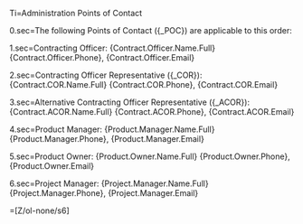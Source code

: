 Ti=Administration Points of Contact

0.sec=The following Points of Contact ({_POC}) are applicable to this order:

1.sec=Contracting Officer: {Contract.Officer.Name.Full} {Contract.Officer.Phone}, {Contract.Officer.Email}

2.sec=Contracting Officer Representative ({_COR}): {Contract.COR.Name.Full} {Contract.COR.Phone}, {Contract.COR.Email}

3.sec=Alternative Contracting Officer Representative ({_ACOR}): {Contract.ACOR.Name.Full} {Contract.ACOR.Phone}, {Contract.ACOR.Email}

4.sec=Product Manager: {Product.Manager.Name.Full} {Product.Manager.Phone}, {Product.Manager.Email}

5.sec=Product Owner: {Product.Owner.Name.Full} {Product.Owner.Phone}, {Product.Owner.Email}

6.sec=Project Manager: {Project.Manager.Name.Full} {Project.Manager.Phone}, {Project.Manager.Email}

=[Z/ol-none/s6]
